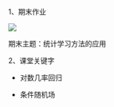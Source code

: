 1、期末作业

![](https://cdn.sa.net/2023/12/11/KwrmDUtxd3TiZMb.webp)

期末主题：统计学习方法的应用

2、课堂关键字

- 对数几率回归

- 条件随机场